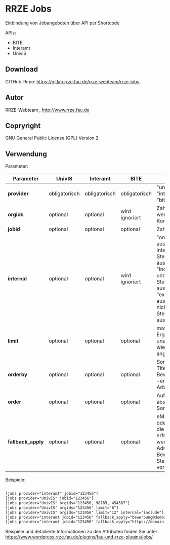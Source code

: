 # RRZE Jobs
Einbindung von Jobangeboten über API per Shortcode

APIs:
- BITE
- Interamt
- UnivIS


## Download
GITHub-Repo: https://gitlab.rrze.fau.de/rrze-webteam/rrze-jobs

## Autor
RRZE-Webteam , http://www.rrze.fau.de

## Copryright
GNU General Public License (GPL) Version 2

## Verwendung

Parameter:

|Parameter|UnivIS|Interamt|BITE|Wert|Default|Beispiele|
|---------|------|--------|----|----|-------|---------|
|**provider**|obligatorisch|obligatorisch|obligatorisch|"univis" oder "interamt" oder "bite"|univis|provider="bite"|
|**orgids**|optional|optional|wird ignoriert|Zahl -  mehrere werden durch Kommata getrennt||orgids="123,456,789"<br />orgids="4711"|
|**jobid**|optional|optional|optional|Zahl||jobid="123"|
|**internal**|optional|optional|wird ignoriert|"only" => ausschliesslich interne Stellenanzeigen ausgeben<br />"include" => interne und nicht-interne Stellenanzeigen ausgeben<br />"exclude" => ausschliesslich nicht-interne Stellenanzeigen ausgeben|exclude|internal="include"<br />internal="only"|
|**limit**|optional|optional|optional|maximale Anzahl an Ergebnissen - unabhängig davon, wieviele orgids angeben wurden||limit="4"|
|**orderby**|optional|optional|optional|Sortierung nach Titel, Bewerbungsbeginn, -ende oder Arbeitsbeginn|job_title|orderby="job_title"<br />orderby="application_start"<br />orderby="application_end"<br />orderby="job_start"|
|**order**|optional|optional|optional|Auf- oder absteigende Sortierung|DESC|order="ASC" (aufsteigend)<br />order="DESC" (absteigend)|
|**fallback_apply**|optional|optional|optional|eMail-Adresse oder Link, über den die Bewerbung erfolgen soll, wenn weder eMail-Adresse noch Bewerbungslink im Stellenangebot vorhanden ist||fallback_apply="bewerbung@domain.tld"<br />fallback_apply="https://domain.tld/bewerbungsformular"|


Beispiele:
```html

[jobs provider="interamt" jobid="123456"]
[jobs provider="UnivIS" jobid="123456"]
[jobs provider="UnivIS" orgids="123456, 98765, 454587"]
[jobs provider="UnivIS" orgids="123456" limit="8"]
[jobs provider="UnivIS" orgids="123456" limit="12" internal="include"]
[jobs provider="interamt jobid="123456" fallback_apply="bewerbung@domain.tld"]
[jobs provider="interamt jobid="123456" fallback_apply="https://domain.tld/bewerbungsformular"]


```
Beispiele und detailierte Informationen zu den Attributen finden Sie unter https://www.wordpress.rrze.fau.de/plugins/fau-und-rrze-plugins/jobs/